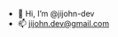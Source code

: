 - 👋 Hi, I’m @jijohn-dev 
- 📫 jijohn.dev@gmail.com

<!---
jijohn-dev/jijohn-dev is a ✨ special ✨ repository because its `README.md` (this file) appears on your GitHub profile.
You can click the Preview link to take a look at your changes.
--->
